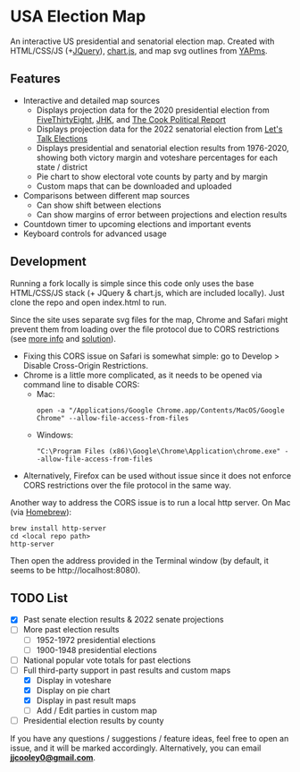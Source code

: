 # USA Election Map

An interactive US presidential and senatorial election map. Created with HTML/CSS/JS (+[JQuery](https://jquery.com)), [chart.js](https://www.chartjs.org), and map svg outlines from [YAPms](https://www.yapms.com).

## Features

* Interactive and detailed map sources
  * Displays projection data for the 2020 presidential election from [FiveThirtyEight](https://projects.fivethirtyeight.com/polls/president-general/), [JHK](https://projects.jhkforecasts.com/presidential-forecast/), and [The Cook Political Report](https://cookpolitical.com)
  * Displays projection data for the 2022 senatorial election from [Let's Talk Elections](https://www.youtube.com/channel/UCZ0H9_lidl67AqiC9-RxfvA)
  * Displays presidential and senatorial election results from 1976-2020, showing both victory margin and voteshare percentages for each state / district
  * Pie chart to show electoral vote counts by party and by margin
  * Custom maps that can be downloaded and uploaded
* Comparisons between different map sources
  * Can show shift between elections
  * Can show margins of error between projections and election results
* Countdown timer to upcoming elections and important events
* Keyboard controls for advanced usage

## Development

Running a fork locally is simple since this code only uses the base HTML/CSS/JS stack (+ JQuery & chart.js, which are included locally). Just clone the repo and open index.html to run.

Since the site uses separate svg files for the map, Chrome and Safari might prevent them from loading over the file protocol due to CORS restrictions (see [more info](https://stackoverflow.com/a/8456586/) and [solution](https://stackoverflow.com/a/13262673/)).
- Fixing this CORS issue on Safari is somewhat simple: go to Develop > Disable Cross-Origin Restrictions.
- Chrome is a little more complicated, as it needs to be opened via command line to disable CORS:
  - Mac:
    ```
    open -a "/Applications/Google Chrome.app/Contents/MacOS/Google Chrome" --allow-file-access-from-files
    ```
  - Windows:
    ```
    "C:\Program Files (x86)\Google\Chrome\Application\chrome.exe" --allow-file-access-from-files
    ```
- Alternatively, Firefox can be used without issue since it does not enforce CORS restrictions over the file protocol in the same way.


Another way to address the CORS issue is to run a local http server. On Mac (via [Homebrew](https://brew.sh)):
```
brew install http-server
cd <local repo path>
http-server
```
Then open the address provided in the Terminal window (by default, it seems to be http://localhost:8080).


## TODO List
- [x] Past senate election results & 2022 senate projections
- [ ] More past election results
  - [ ] 1952-1972 presidential elections
  - [ ] 1900-1948 presidential elections
- [ ] National popular vote totals for past elections
- [ ] Full third-party support in past results and custom maps
  - [x] Display in voteshare
  - [x] Display on pie chart
  - [x] Display in past result maps
  - [ ] Add / Edit parties in custom map
- [ ] Presidential election results by county

If you have any questions / suggestions / feature ideas, feel free to open an issue, and it will be marked accordingly. Alternatively, you can email **jjcooley0@gmail.com**.
